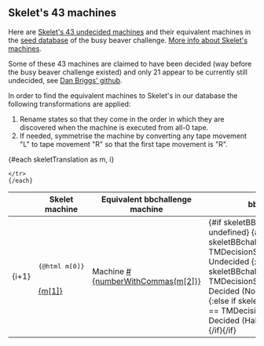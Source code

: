 <script lang="ts">

import { onMount } from 'svelte';
import { API } from '$lib/api_server';
import { numberWithCommas } from '$lib/utils';
import {
		TMDecisionStatus,
		APIDecisionStatusToTMDecisionStatus
	} from '$lib/tm';

// Translating the 43 (HNR and BL_2) Skelet's machines
// cf: https://skelet.ludost.net/bb/nreg.html

let skeletTranslation = [
		[
			'C1L E1L  H1L D1L  D1R D0L  A1L E1R  B0L C0R',
			'mAQEDAQEFAAAAAQEEAQAEAAEEAQEBAQAFAAECAAAD',
			68329601
		],
		[
			'C1L E0R  H1L C0R  D1R A0L  A1R D1R  A1L B0R',
			'mAQEDAAAFAAAAAAADAQAEAAEBAQABAQAEAQEBAAAC',
			55767995
		],
		[
			'C1L A0R  H1L E1L  D1R B0L  A1R C1R  C0L D1L',
			'mAQEDAAABAAAAAQEFAQAEAAECAQABAQADAAEDAQEE',
			5950405
		],
		[
			'C1L D0R  H1L E0L  D1R C1L  E1L A1R  B1L D0L',
			'mAQEDAAAEAAAAAAEFAQAEAQEDAQEFAQABAQECAAEE',
			6897876
		],
		[
			'C1L A1L  H1L D0L  D1R E0L  A1L C0R  C1R B0L',
			'mAQEDAQEBAAAAAAEEAQAEAAEFAQEBAAADAQADAAEC',
			60581745
		],
		[
			'C1L B0R  H1L D0R  D1L A0R  E1R C0L  C1R E1R',
			'mAQEDAAACAAAAAAAEAQEEAAABAQAFAAEDAQADAQAF',
			58211439
		],
		[
			'C1L B0R  H1L E1R  D1L A1L  A1R D0L  A0R C1R',
			'mAQEDAAACAAAAAQAFAQEEAQEBAQABAAEEAAABAQAD',
			7196989
		],
		[
			'C1L B0R  H1L C0R  D1L C0L  E0R C1L  A0R E1R',
			'mAQEDAAACAAAAAAADAQEEAAEDAAAFAQEDAAABAQAF',
			7728246
		],
		[
			'C1L D1R  H1L C0L  A1R C1L  E1R A0R  B1L E0L',
			'mAQEDAQAEAAAAAAEDAQABAQEDAQAFAAABAQECAAEF',
			12554268
		],
		[
			'C1L A0L  H1L C0L  D0R A1L  B1L E1R  D1R E0R',
			'mAQEDAAEBAAAAAAEDAAAEAQEBAQECAQAFAQAEAAAF',
			3810716
		],
		[
			'C1L A0L  H1L A0R  D0R A1L  E0R D1R  A1L B0R',
			'mAQEDAAEBAAAAAAABAAAEAQEBAAAFAQAEAQEBAAAC',
			3810169
		],
		[
			'C1L E0L  H1L E1L  D0R A1L  A0L C1R  C1R B0L',
			'mAQEDAAEFAAAAAQEFAAAEAQEBAAEBAQADAQADAAEC',
			4982511
		],
		[
			'C1L B0R  H1L A1R  D0L E1R  E0R C1L  C1R A0R',
			'mAQEDAAACAAAAAQABAAEEAQAFAAAFAQEDAQADAAAB',
			7566785
		],
		[
			'B1L H1L  C1R E0R  D1L B0R  D0L A1L  C0R A0L',
			'mAQECAAAAAQADAAAFAQEEAAACAAEEAQEBAAADAAEB',
			31357173
		],
		[
			'B1L H1L  C1L B1R  D1R E1L  B1R D0R  A1L C0L',
			'mAQECAAAAAQEDAQACAQAEAQEFAQACAAAEAQEBAAED',
			2204428
		],
		[
			'B1L H1L  C0R D1L  D1R C1R  E1L E0L  A0L B0R',
			'mAQECAAAAAAADAQEEAQAEAQADAQEFAAEFAAEBAAAC',
			20569060
		],
		[
			'B1L H1L  C0R E1L  D0R C1R  A1L B1R  B0L A0L',
			'mAQECAAAAAAADAQEFAAAEAQADAQEBAQACAAECAAEB',
			1365166
		],
		[
			'B1L H1L  C0L D0R  D1L E0R  E1L A0L  C1R D0R',
			'mAQECAAAAAAEDAAAEAQEEAAAFAQEFAAEBAQADAAAE',
			15439451
		],
		[
			'B1L H1L  C0L B0L  C1R D0R  A1L E0R  A0R E0R',
			'mAQECAAAAAAEDAAECAQADAAAEAQEBAAAFAAABAAAF',
			14536286
		],
		[
			'B1L H1L  C0L D1L  D0R C1L  E1R A0L  A1L E0R',
			'mAQECAAAAAAEDAQEEAAAEAQEDAQAFAAEBAQEBAAAF',
			347505
		],
		[
			'C1L E1L  A1L H1L  D1R E0R  B1R E1R  C1R A0L',
			'mAQEDAQEFAQEBAAAAAQAEAAAFAQACAQAFAQADAAEB',
			9980689
		],
		[
			'C1L E0L  A1R H1L  D1R A0L  D0R B1R  C0L B0R',
			'mAQEDAAEFAQABAAAAAQAEAAEBAAAEAQACAAEDAAAC',
			45615747
		],
		[
			'C1L C0R  D0L H1L  D1R E0L  C1L E0R  A1R B1L',
			'mAQEDAAADAAEEAAAAAQAEAAEFAQEDAAAFAQABAQEC',
			6237150
		],
		[
			'C1L A1L  E1R H1L  D1R D0R  B0R E0L  A0L C1R',
			'mAQEDAQEBAQAFAAAAAQAEAAAEAAACAAEFAAEBAQAD',
			60658955
		],
		[
			'C1L A0R  A1L H1L  D1R E1L  A1R D0R  E0L B0R',
			'mAQEDAAABAQEBAAAAAQAEAQEFAQABAAAEAAEFAAAC',
			47260245
		],
		[
			'C1L E1R  D1R H1L  D1L C0L  A1R D1L  B1R A0R',
			'mAQEDAQAFAQAEAAAAAQEEAAEDAQABAQEEAQACAAAB',
			13134219
		],
		[
			'C1L E0R  E0L H1L  D1L B0L  A1R A0L  A0R E1R',
			'mAQEDAAAFAAEFAAAAAQEEAAECAQABAAEBAAABAQAF',
			7163434
		],
		[
			'C1L E0L  D1R H1L  B1L E1L  A1R E1R  A1L D0R',
			'mAQEDAAEFAQAEAAAAAQECAQEFAQABAQAFAQEBAAAE',
			5657318
		],
		[
			'C1L D0R  A0L H1L  A1R D0L  E1R B1L  C1L C0R',
			'mAQEDAAAEAAEBAAAAAQABAAEEAQAFAQECAQEDAAAD',
			6626162
		],
		[
			'C1L E0L  C1R H1L  D0R A1L  A1R E0R  B1R E0L',
			'mAQEDAAEFAQADAAAAAAAEAQEBAQABAAAFAQACAAEF',
			4986661
		],
		[
			'C1L B0R  E0R H1L  D0L C1L  E1L C0L  A1R C0R',
			'mAQEDAAACAAAFAAAAAAEEAQEDAQEFAAEDAQABAAAD',
			56967673
		],
		[
			'C1L E0R  C0L H1L  D0L B0L  D1R A0R  A1R D1L',
			'mAQEDAAAFAAEDAAAAAAEEAAECAQAEAAABAQABAQEE',
			6957734
		],
		[
			'C1L D1R  E1R H1L  D0L C0L  B1R A0R  A1R E1L',
			'mAQEDAQAEAQAFAAAAAAEEAAEDAQACAAABAQABAQEF',
			11896833
		],
		[
			'C1L D1R  E1R H1L  D0L C0L  B1R A0R  A1R A1L',
			'mAQEDAQAEAQAFAAAAAAEEAAEDAQACAAABAQABAQEB',
			11896832
		],
		[
			'C1L D1R  E1R H1L  D0L C0L  B1R A0R  A1R A0R',
			'mAQEDAQAEAQAFAAAAAAEEAAEDAQACAAABAQABAAAB',
			11896831
		],
		[
			'C1L E1R  D1R H1L  D0L C0L  B1R A1L  D1L A0R',
			'mAQEDAQAFAQAEAAAAAAEEAAEDAQACAQEBAQEEAAAB',
			13609549
		],
		[
			'C1L B0R  C1R H1L  D0L D0R  A1R E0L  D1L E1L',
			'mAQEDAAACAQADAAAAAAEEAAAEAQABAAEFAQEEAQEF',
			7512832
		],
		[
			'C1L C0L  D1L H1L  B0L D0R  E0R A1L  A1R E1R',
			'mAQEDAAEDAQEEAAAAAAECAAAEAAAFAQEBAQABAQAF',
			35771936
		],
		[
			'B1L D1L  C1R H1L  E1R D1R  E1L C0R  A1L D0L',
			'mAQECAQEEAQADAAAAAQAFAQAEAQEFAAADAQEBAAEE',
			9914965
		],
		[
			'B1L A0L  C1R H1L  C0R D0R  E1L B0L  E0L A1L',
			'mAQECAAEBAQADAAAAAAADAAAEAQEFAAECAAEFAQEB',
			3841616
		],
		[
			'B1L A0R  C1L H1L  D0L E1R  E1L A0L  C1R A0R',
			'mAQECAAABAQEDAAAAAAEEAQAFAQEFAAEBAQADAAAB',
			5915217
		],
		[
			'B1L E0R  C1L H1L  D0L C0L  D1R A0R  B0R E0R',
			'mAQECAAAFAQEDAAAAAAEEAAEDAQAEAAABAAACAAAF',
			57874080
		],
		[
			'B1L A0R  C0L H1L  C1R D1L  E1L A1R  B0L D0R',
			'mAQECAAABAAEDAAAAAQADAQEEAQEFAQABAAECAAAE',
			5878998
		]
	];

	let skeletBBchallengeStatus = {};

	

	onMount(async () => {
		try {
			for (let skeletMachine of skeletTranslation) {
				const response = await API.get(`/machine/${skeletMachine[2]}`, {});
				if (response.data['status'] !== undefined)
					skeletBBchallengeStatus[skeletMachine[2]] = APIDecisionStatusToTMDecisionStatus(
						response.data['status']
					);
			}
		} catch (error) {
			console.log(error);
		}
	});
</script>
<div class="dark w-full ">
<div class="prose prose-invert text-white -mt-4  xl:justify-start lg:ml-[170px] ml-0 sm:ml-4 font-sans prose-base sm:prose-lg w-full">
<div class="leading-normal ">
<div>

<!-- This is needed as a hack when no table of contents is used because of :global(.prose h2:first-child) in __layout.svelte -->

##

## Skelet's 43 machines

Here are <a href="https://skelet.ludost.net/bb/nreg.html" rel="external">Skelet's 43 undecided machines</a> and their equivalent machines in the <a href="/method#seed-database" rel="external">seed database</a> of the busy beaver challenge. <a href="/story#skelets-43-undecided-machines" rel="external">More info about Skelet's machines</a>.

Some of these 43 machines are claimed to have been decided (way before the busy beaver challenge existed) and only 21 appear to be currently still undecided, see <a href="https://github.com/danbriggs/Turing">Dan Briggs' github</a>.

In order to find the equivalent machines to Skelet's in our database the following transformations are applied:

1. Rename states so that they come in the order in which they are discovered when the machine is executed from all-0 tape.
2. If needed, symmetrise the machine by converting any tape movement "L" to tape movement "R" so that the first tape movement is "R".

<table>
<thead>
<th></th>
<th>Skelet machine</th>
<th>Equivalent bbchallenge machine</th>
<th>bbchallenge status</th>
</thead>
<tbody>
  {#each skeletTranslation as m, i}
	<tr>
	  <td>{i+1}</td>
		<td class="leading-tight text-sm"><pre class="m-0 inline bg-transparent p-0 select-all -ml-4">{@html m[0]}</pre><br/><span ><a href="/{m[1]}&s=20000" rel="external" class="text-[0.6rem] underline">{m[1]}</a></span></td>
		<td>Machine <a href="/{m[2]}&s=20000" rel="external" class="underline">#{numberWithCommas(m[2])}</a></td>
		<td>
		{#if skeletBBchallengeStatus[m[2]] !== undefined}
		{#if skeletBBchallengeStatus[m[2]] == TMDecisionStatus.UNDECIDED}
			<span class="text-orange-400 font-bold">Undecided</span>
		{:else if skeletBBchallengeStatus[m[2]] == TMDecisionStatus.DECIDED_NON_HALT}
			<div>
				<span class="text-green-400 font-bold">Decided (Non Halt)</span>
			</div>
		{:else if skeletBBchallengeStatus[m[2]] == TMDecisionStatus.DECIDED_HALT}
			<div>
				<span class="text-green-400 font-bold">Decided (Halt)</span>
			</div>
		{/if}{/if}</td>
		
	</tr>
	{/each}
</tbody>

</table>

</div>
</div>
</div>
</div>
